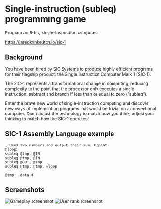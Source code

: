 # Single-instruction (subleq) programming game

Program an 8-bit, single-instruction computer:

https://jaredkrinke.itch.io/sic-1

## Background
You have been hired by SIC Systems to produce highly efficient programs for their flagship product: the Single Instruction Computer Mark 1 (SIC-1).

The SIC-1 represents a transformational change in computing, reducing complexity to the point that the processor only executes a single instruction: subtract and branch if less than or equal to zero ("subleq").

Enter the brave new world of single-instruction computing and discover new ways of implementing programs that would be trivial on a conventional computer. Don't adjust the technology to match how you think, adjust your thinking to match how the SIC-1 operates!

## SIC-1 Assembly Language example
```
; Read two numbers and output their sum. Repeat.
@loop:
subleq @tmp, @IN
subleq @tmp, @IN
subleq @OUT, @tmp
subleq @tmp, @tmp, @loop

@tmp: .data 0
```

## Screenshots
![Gameplay screenshot](../screenshots/sic1-gameplay.png?raw=true)
![User rank screenshot](../screenshots/sic1-rank.png?raw=true)
